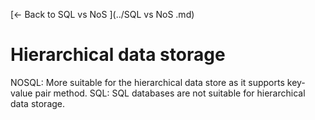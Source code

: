 [← Back to SQL vs NoS ](../SQL vs NoS .md)

# Hierarchical data storage

NOSQL: More suitable for the hierarchical data store as it supports key-value pair method.
SQL: SQL databases are not suitable for hierarchical data storage.